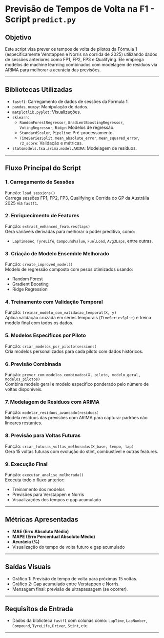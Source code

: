 
# Previsão de Tempos de Volta na F1 - Script `predict.py`

## Objetivo
Este script visa prever os tempos de volta de pilotos da Fórmula 1 (especificamente Verstappen e Norris na corrida de 2025) utilizando dados de sessões anteriores como FP1, FP2, FP3 e Qualifying. Ele emprega modelos de machine learning combinados com modelagem de resíduos via ARIMA para melhorar a acurácia das previsões.

---

##  Bibliotecas Utilizadas

- `fastf1`: Carregamento de dados de sessões da Fórmula 1.
- `pandas`, `numpy`: Manipulação de dados.
- `matplotlib.pyplot`: Visualizações.
- `sklearn`:
  - `RandomForestRegressor`, `GradientBoostingRegressor`, `VotingRegressor`, `Ridge`: Modelos de regressão.
  - `StandardScaler`, `Pipeline`: Pré-processamento.
  - `TimeSeriesSplit`, `mean_absolute_error`, `mean_squared_error`, `r2_score`: Validação e métricas.
- `statsmodels.tsa.arima.model.ARIMA`: Modelagem de resíduos.

---

##  Fluxo Principal do Script

### 1. Carregamento de Sessões
Função: `load_sessions()`  
Carrega sessões FP1, FP2, FP3, Qualifying e Corrida do GP da Austrália 2025 via `fastf1`.

### 2. Enriquecimento de Features
Função: `extract_enhanced_features(laps)`  
Gera variáveis derivadas para melhorar o poder preditivo, como:
- `LapTimeSec`, `TyreLife`, `CompoundValue`, `FuelLoad`, `Avg3Laps`, entre outras.

### 3. Criação de Modelo Ensemble Melhorado
Função: `create_improved_model()`  
Modelo de regressão composto com pesos otimizados usando:
- Random Forest
- Gradient Boosting
- Ridge Regression

### 4. Treinamento com Validação Temporal
Função: `treinar_modelo_com_validacao_temporal(X, y)`  
Aplica validação cruzada em séries temporais (`TimeSeriesSplit`) e treina modelo final com todos os dados.

### 5. Modelos Específicos por Piloto
Função: `criar_modelos_por_piloto(sessions)`  
Cria modelos personalizados para cada piloto com dados históricos.

### 6. Previsão Combinada
Função: `prever_com_modelos_combinados(X, piloto, modelo_geral, modelos_pilotos)`  
Combina modelo geral e modelo específico ponderado pelo número de voltas disponíveis.

### 7. Modelagem de Resíduos com ARIMA
Função: `modelar_residuos_avancado(residuos)`  
Modela resíduos das previsões com ARIMA para capturar padrões não lineares restantes.

### 8. Previsão para Voltas Futuras
Função: `criar_futuras_voltas_melhoradas(X_base, tempo, lap)`  
Gera 15 voltas futuras com evolução do stint, combustível e outras features.

### 9. Execução Final
Função: `executar_analise_melhorada()`  
Executa todo o fluxo anterior:
- Treinamento dos modelos
- Previsões para Verstappen e Norris
- Visualizações dos tempos e gap acumulado

---

##  Métricas Apresentadas

- **MAE (Erro Absoluto Médio)**
- **MAPE (Erro Percentual Absoluto Médio)**
- **Acurácia (%)**
- Visualização do tempo de volta futuro e gap acumulado

---

##  Saídas Visuais

- Gráfico 1: Previsão de tempo de volta para próximas 15 voltas.
- Gráfico 2: Gap acumulado entre Verstappen e Norris.
- Mensagem final: previsão de ultrapassagem (se ocorrer).

---

##  Requisitos de Entrada

- Dados da biblioteca `fastf1` com colunas como: `LapTime`, `LapNumber`, `Compound`, `TyreLife`, `Driver`, `Stint`, etc.

---
